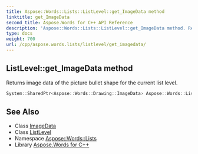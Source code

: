```yaml
---
title: Aspose::Words::Lists::ListLevel::get_ImageData method
linktitle: get_ImageData
second_title: Aspose.Words for C++ API Reference
description: 'Aspose::Words::Lists::ListLevel::get_ImageData method. Returns image data of the picture bullet shape for the current list level in C++.'
type: docs
weight: 700
url: /cpp/aspose.words.lists/listlevel/get_imagedata/
---
```

## ListLevel::get_ImageData method


Returns image data of the picture bullet shape for the current list level.

```cpp
System::SharedPtr<Aspose::Words::Drawing::ImageData> Aspose::Words::Lists::ListLevel::get_ImageData()
```

## See Also

* Class [ImageData](../../../aspose.words.drawing/imagedata/)
* Class [ListLevel](../)
* Namespace [Aspose::Words::Lists](../../)
* Library [Aspose.Words for C++](../../../)
